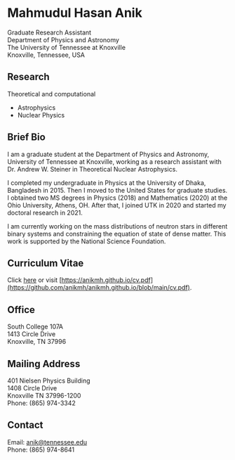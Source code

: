 
# Mahmudul Hasan Anik

<p> 
Graduate Research Assistant <br>
Department of Physics and Astronomy <br>
The University of Tennessee at Knoxville <br>
Knoxville, Tennessee, USA
</p>


## Research

Theoretical and computational
- Astrophysics
- Nuclear Physics


## Brief Bio

I am a graduate student at the Department of Physics and Astronomy, University of Tennessee at Knoxville, working as a research assistant with Dr. Andrew W. Steiner in Theoretical Nuclear Astrophysics.

I completed my undergraduate in Physics at the University of Dhaka, Bangladesh in 2015. Then I moved to the United States for graduate studies. I obtained two MS degrees in Physics (2018) and Mathematics (2020) at the Ohio University, Athens, OH. After that, I joined UTK in 2020 and started my doctoral research in 2021.

I am currently working on the mass distributions of neutron stars in different binary systems and constraining the equation of state of dense matter. This work is supported by the National Science Foundation.


## Curriculum Vitae
Click [here](./cv.pdf) or visit [https://anikmh.github.io/cv.pdf](https://github.com/anikmh/anikmh.github.io/blob/main/cv.pdf).


## Office

South College 107A <br>
1413 Circle Drive <br>
Knoxville, TN 37996


## Mailing Address

401 Nielsen Physics Building <br>
1408 Circle Drive <br> 
Knoxville TN 37996-1200 <br>
Phone: (865) 974-3342


## Contact

Email: [anik@tennessee.edu](mailto:anik@tennessee.edu) <br>
Phone: (865) 974-8641
